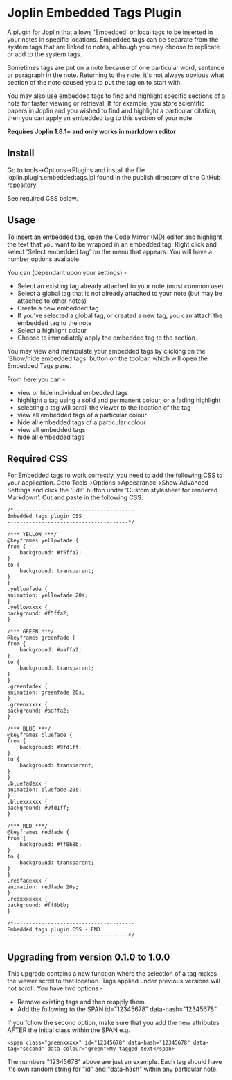 # Joplin Embedded Tags Plugin

A plugin for [Joplin](https://joplinapp.org/) that allows 'Embedded' or local tags to be inserted in your notes in specific locations. Embedded tags can be separate from the system tags that are linked to notes, although you may choose to replicate or add to the system tags.

Sometimes tags are put on a note because of one particular word, sentence or paragraph in the note. Returning to the note, it's not always obvious what section of the note caused you to put the tag on to start with.

You may also use embedded tags to find and highlight specific sections of a note for faster viewing or retrieval. If for example, you store scientific papers in Joplin and you wished to find and highlight a particular citation, then you can apply an embedded tag to this section of your note.

**Requires Joplin 1.8.1+ and only works in markdown editor**

## Install

Go to tools->Options->Plugins and install the file joplin.plugin.embeddedtags.jpl found in the publish directory of the GitHub repository.

See required CSS below.

## Usage

To insert an embedded tag, open the Code Mirror (MD) editor and highlight the text that you want to be wrapped in an embedded tag. Right click and select 'Select embedded tag' on the menu that appears. You will have a number options available.

You can (dependant upon your settings) -

- Select an existing tag already attached to your note (most common use)
- Select a global tag that is not already attached to your note (but may be attached to other notes)
- Create a new embedded tag
- If you've selected a global tag, or created a new tag, you can attach the embedded tag to the note
- Select a highlight colour
- Choose to immediately apply the embedded tag to the section.

You may view and manipulate your embedded tags by clicking on the 'Show/hide embedded tags' button on the toolbar, which will open the Embedded Tags pane.

From here you can - 

- view or hide individual embedded tags
- highlight a tag using a solid and permanent colour, or a fading highlight
- selecting a tag will scroll the viewer to the location of the tag
- view all embedded tags of a particular colour
- hide all embedded tags of a particular colour
- view all embedded tags
- hide all embedded tags

## Required CSS

For Embedded tags to work correctly, you need to add the following CSS to your application. Goto Tools->Options->Appearance->Show Advanced Settings and click the 'Edit' button under 'Custom stylesheet for rendered Markdown'. Cut and paste in the following CSS.

```
/*---------------------------------------
Embedded tags plugin CSS
---------------------------------------*/

/*** YELLOW ***/
@keyframes yellowfade {
from {
	background: #f5ffa2;
}
to {
	background: transparent;
}
}
.yellowfade {
animation: yellowfade 20s;
}
.yellowxxxx {
background: #f5ffa2;
}

/*** GREEN ***/
@keyframes greenfade {
from {
	background: #aaffa2;
}
to {
	background: transparent;
}
}
.greenfadex {
animation: greenfade 20s;
}
.greenxxxxx {
background: #aaffa2;
}

/*** BLUE ***/
@keyframes bluefade {
from {
	background: #9fd1ff;
}
to {
	background: transparent;
}
}
.bluefadexx {
animation: bluefade 20s;
}
.bluexxxxxx {
background: #9fd1ff;
}

/*** RED ***/
@keyframes redfade {
from {
	background: #ff8b8b;
}
to {
	background: transparent;
}
}
.redfadexxx {
animation: redfade 20s;
}
.redxxxxxxx {
background: #ff8b8b;
}

/*---------------------------------------
Embedded tags plugin CSS - END
---------------------------------------*/
```

## Upgrading from version 0.1.0 to 1.0.0 

This upgrade contains a new function where the selection of a tag makes the viewer scroll to that location. Tags applied under previous versions will not scroll. You have two options - 
- Remove existing tags and then reapply them.
- Add the following to the SPAN id="12345678" data-hash="12345678" 

If you follow the second option, make sure that you add the new attributes AFTER the initial class within the SPAN e.g.

```<span class="greenxxxxx" id="12345678" data-hash="12345678" data-tag="second" data-colour="green">My tagged text</span>```

The numbers "12345678" above are just an example. Each tag should have it's own random string for "id" and "data-hash" within any particular note.